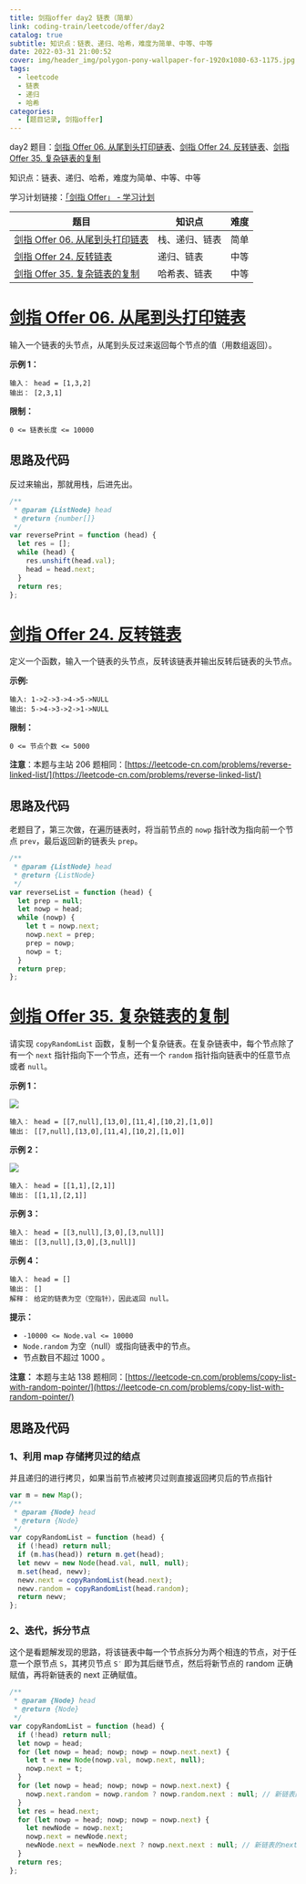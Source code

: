 ```yaml
---
title: 剑指offer day2 链表（简单）
link: coding-train/leetcode/offer/day2
catalog: true
subtitle: 知识点：链表、递归、哈希，难度为简单、中等、中等
date: 2022-03-31 21:00:52
cover: img/header_img/polygon-pony-wallpaper-for-1920x1080-63-1175.jpg
tags:
  - leetcode
  - 链表
  - 递归
  - 哈希
categories:
  - [题目记录, 剑指offer]
---
```


day2 题目：[剑指 Offer 06. 从尾到头打印链表](https://leetcode-cn.com/problems/cong-wei-dao-tou-da-yin-lian-biao-lcof/)、[剑指 Offer 24. 反转链表](https://leetcode-cn.com/problems/fan-zhuan-lian-biao-lcof/)、[剑指 Offer 35. 复杂链表的复制](https://leetcode-cn.com/problems/fu-za-lian-biao-de-fu-zhi-lcof/)

知识点：链表、递归、哈希，难度为简单、中等、中等

学习计划链接：[「剑指 Offer」 - 学习计划](https://leetcode-cn.com/study-plan/lcof/?progress=7jn70jr)

| 题目                                                                                                        | 知识点         | 难度 |
| ----------------------------------------------------------------------------------------------------------- | -------------- | ---- |
| [剑指 Offer 06. 从尾到头打印链表](https://leetcode-cn.com/problems/cong-wei-dao-tou-da-yin-lian-biao-lcof/) | 栈、递归、链表 | 简单 |
| [剑指 Offer 24. 反转链表](https://leetcode-cn.com/problems/fan-zhuan-lian-biao-lcof/)                       | 递归、链表     | 中等 |
| [剑指 Offer 35. 复杂链表的复制](https://leetcode-cn.com/problems/fu-za-lian-biao-de-fu-zhi-lcof/)           | 哈希表、链表   | 中等 |

# [剑指 Offer 06. 从尾到头打印链表](https://leetcode-cn.com/problems/cong-wei-dao-tou-da-yin-lian-biao-lcof/)

输入一个链表的头节点，从尾到头反过来返回每个节点的值（用数组返回）。

**示例 1：**

```plain
输入： head = [1,3,2]
输出： [2,3,1]
```

**限制：**

`0 <= 链表长度 <= 10000`

## 思路及代码

反过来输出，那就用栈，后进先出。

```javascript
/**
 * @param {ListNode} head
 * @return {number[]}
 */
var reversePrint = function (head) {
  let res = [];
  while (head) {
    res.unshift(head.val);
    head = head.next;
  }
  return res;
};
```

# [剑指 Offer 24. 反转链表](https://leetcode-cn.com/problems/fan-zhuan-lian-biao-lcof/)

定义一个函数，输入一个链表的头节点，反转该链表并输出反转后链表的头节点。

**示例:**

```plain
输入: 1->2->3->4->5->NULL
输出: 5->4->3->2->1->NULL
```

**限制：**

`0 <= 节点个数 <= 5000`

**注意**：本题与主站 206 题相同：[https://leetcode-cn.com/problems/reverse-linked-list/](https://leetcode-cn.com/problems/reverse-linked-list/)

## 思路及代码

老题目了，第三次做，在遍历链表时，将当前节点的 `nowp` 指针改为指向前一个节点 `prev`，最后返回新的链表头 `prep`。

```javascript
/**
 * @param {ListNode} head
 * @return {ListNode}
 */
var reverseList = function (head) {
  let prep = null;
  let nowp = head;
  while (nowp) {
    let t = nowp.next;
    nowp.next = prep;
    prep = nowp;
    nowp = t;
  }
  return prep;
};
```

# [剑指 Offer 35. 复杂链表的复制](https://leetcode-cn.com/problems/fu-za-lian-biao-de-fu-zhi-lcof/)

请实现 `copyRandomList` 函数，复制一个复杂链表。在复杂链表中，每个节点除了有一个 `next` 指针指向下一个节点，还有一个 `random` 指针指向链表中的任意节点或者 `null`。

**示例 1：**

![](https://backblaze.cosine.ren/juejin/007f0dd6a92d4301af466e05d131103a~Tplv-K3u1fbpfcp-Zoom-1.png)

```plain
输入： head = [[7,null],[13,0],[11,4],[10,2],[1,0]]
输出： [[7,null],[13,0],[11,4],[10,2],[1,0]]
```

**示例 2：**

![](https://backblaze.cosine.ren/juejin/73e989a8aecd4363b7a37940188384de~Tplv-K3u1fbpfcp-Zoom-1.png)

```plain
输入： head = [[1,1],[2,1]]
输出： [[1,1],[2,1]]
```

**示例 3：**

```plain
输入： head = [[3,null],[3,0],[3,null]]
输出： [[3,null],[3,0],[3,null]]
```

**示例 4：**

```plain
输入： head = []
输出： []
解释： 给定的链表为空（空指针），因此返回 null。
```

**提示：**

- `-10000 <= Node.val <= 10000`
- `Node.random` 为空（null）或指向链表中的节点。
- 节点数目不超过 1000 。

**注意：** 本题与主站 138 题相同：[https://leetcode-cn.com/problems/copy-list-with-random-pointer/](https://leetcode-cn.com/problems/copy-list-with-random-pointer/)

## 思路及代码

### 1、利用 map 存储拷贝过的结点

并且递归的进行拷贝，如果当前节点被拷贝过则直接返回拷贝后的节点指针

```javascript
var m = new Map();
/**
 * @param {Node} head
 * @return {Node}
 */
var copyRandomList = function (head) {
  if (!head) return null;
  if (m.has(head)) return m.get(head);
  let newv = new Node(head.val, null, null);
  m.set(head, newv);
  newv.next = copyRandomList(head.next);
  newv.random = copyRandomList(head.random);
  return newv;
};
```

### 2、迭代，拆分节点

这个是看题解发现的思路，将该链表中每一个节点拆分为两个相连的节点，对于任意一个原节点 `S`，其拷贝节点 `S′` 即为其后继节点，然后将新节点的 random 正确赋值，再将新链表的 next 正确赋值。

```javascript
/**
 * @param {Node} head
 * @return {Node}
 */
var copyRandomList = function (head) {
  if (!head) return null;
  let nowp = head;
  for (let nowp = head; nowp; nowp = nowp.next.next) {
    let t = new Node(nowp.val, nowp.next, null);
    nowp.next = t;
  }
  for (let nowp = head; nowp; nowp = nowp.next.next) {
    nowp.next.random = nowp.random ? nowp.random.next : null; // 新链表的random赋值
  }
  let res = head.next;
  for (let nowp = head; nowp; nowp = nowp.next) {
    let newNode = nowp.next;
    nowp.next = newNode.next;
    newNode.next = newNode.next ? nowp.next.next : null; // 新链表的next赋值
  }
  return res;
};
```
